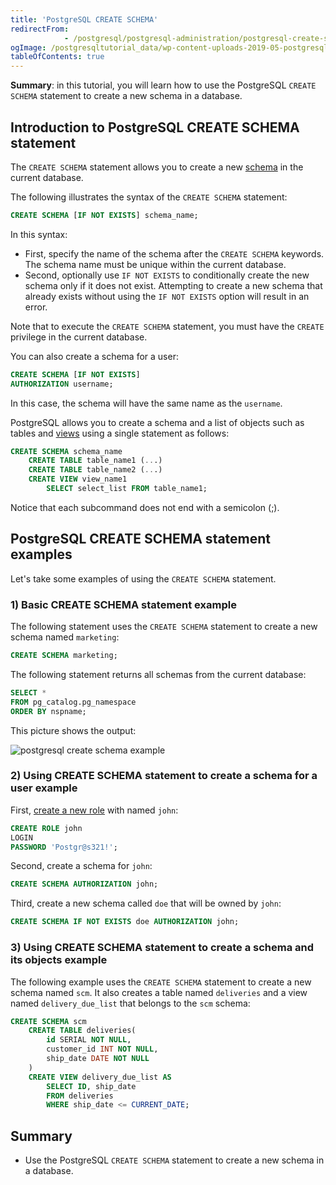 ```yaml
---
title: 'PostgreSQL CREATE SCHEMA'
redirectFrom: 
            - /postgresql/postgresql-administration/postgresql-create-schema
ogImage: /postgresqltutorial_data/wp-content-uploads-2019-05-postgresql-create-schema-example.png
tableOfContents: true
---
```


**Summary**: in this tutorial, you will learn how to use the PostgreSQL `CREATE SCHEMA` statement to create a new schema in a database.

## Introduction to PostgreSQL CREATE SCHEMA statement

The `CREATE SCHEMA` statement allows you to create a new [schema](/postgresql/postgresql-administration/postgresql-schema) in the current database.

The following illustrates the syntax of the `CREATE SCHEMA` statement:

```sql
CREATE SCHEMA [IF NOT EXISTS] schema_name;
```

In this syntax:

- First, specify the name of the schema after the `CREATE SCHEMA` keywords. The schema name must be unique within the current database.
- Second, optionally use `IF NOT EXISTS` to conditionally create the new schema only if it does not exist. Attempting to create a new schema that already exists without using the `IF NOT EXISTS` option will result in an error.

Note that to execute the `CREATE SCHEMA` statement, you must have the `CREATE` privilege in the current database.

You can also create a schema for a user:

```sql
CREATE SCHEMA [IF NOT EXISTS]
AUTHORIZATION username;
```

In this case, the schema will have the same name as the `username`.

PostgreSQL allows you to create a schema and a list of objects such as tables and [views](/postgresql/postgresql-views) using a single statement as follows:

```sql
CREATE SCHEMA schema_name
    CREATE TABLE table_name1 (...)
    CREATE TABLE table_name2 (...)
    CREATE VIEW view_name1
        SELECT select_list FROM table_name1;
```

Notice that each subcommand does not end with a semicolon (;).

## PostgreSQL CREATE SCHEMA statement examples

Let's take some examples of using the `CREATE SCHEMA` statement.

### 1) Basic CREATE SCHEMA statement example

The following statement uses the `CREATE SCHEMA` statement to create a new schema named `marketing`:

```sql
CREATE SCHEMA marketing;
```

The following statement returns all schemas from the current database:

```sql
SELECT *
FROM pg_catalog.pg_namespace
ORDER BY nspname;
```

This picture shows the output:

![postgresql create schema example](/postgresqltutorial_data/wp-content-uploads-2019-05-postgresql-create-schema-example.png)

### 2) Using CREATE SCHEMA statement to create a schema for a user example

First, [create a new role](/postgresql/postgresql-administration/postgresql-roles) with named `john`:

```sql
CREATE ROLE john
LOGIN
PASSWORD 'Postgr@s321!';
```

Second, create a schema for `john`:

```sql
CREATE SCHEMA AUTHORIZATION john;
```

Third, create a new schema called `doe` that will be owned by `john`:

```sql
CREATE SCHEMA IF NOT EXISTS doe AUTHORIZATION john;
```

### 3) Using CREATE SCHEMA statement to create a schema and its objects example

The following example uses the `CREATE SCHEMA` statement to create a new schema named `scm`. It also creates a table named `deliveries` and a view named `delivery_due_list` that belongs to the `scm` schema:

```sql
CREATE SCHEMA scm
    CREATE TABLE deliveries(
        id SERIAL NOT NULL,
        customer_id INT NOT NULL,
        ship_date DATE NOT NULL
    )
    CREATE VIEW delivery_due_list AS
        SELECT ID, ship_date
        FROM deliveries
        WHERE ship_date <= CURRENT_DATE;
```

## Summary

- Use the PostgreSQL `CREATE SCHEMA` statement to create a new schema in a database.
